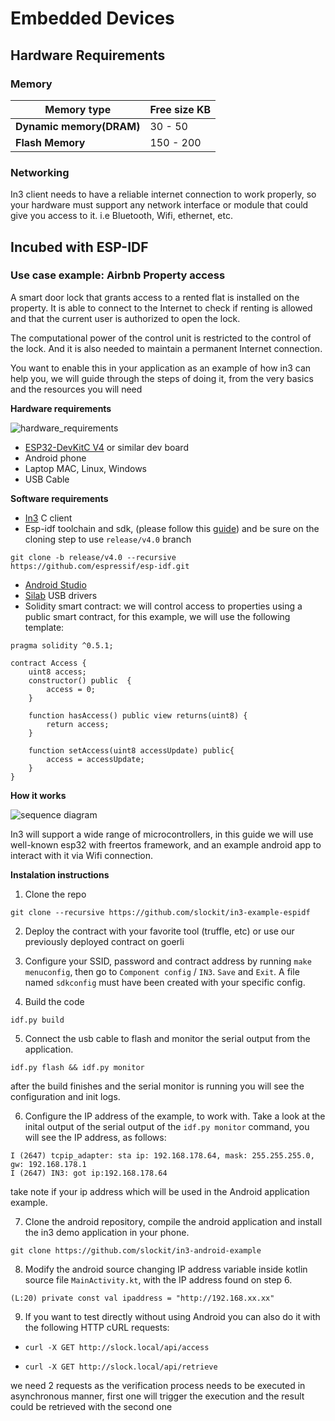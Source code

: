 # Embedded Devices

## Hardware Requirements

### Memory 


| Memory type                 | Free size KB |
| ------------------------ | -------- |
| **Dynamic memory(DRAM)** | 30 - 50   |
| **Flash Memory**         | 150 - 200   |


### Networking

In3 client needs to have a reliable internet connection to work properly, so your hardware must support any network interface or module that could give you access to it. i.e  Bluetooth, Wifi, ethernet, etc.
        
## Incubed with ESP-IDF

### Use case example: Airbnb Property access

A smart door lock that grants access to a rented flat is installed on the property. It is able to connect to the Internet to check if renting is allowed and that the current user is authorized to open the lock.

The computational power of the control unit is restricted to the control of the lock. And it is also needed to maintain a permanent Internet connection.

You want to enable this in your application as an example of how in3 can help you, we will guide through the steps of doing it, from the very basics and the resources you will need 

**Hardware requirements**

![hardware_requirements](./embedded_esp.png)

* [ESP32-DevKitC V4](https://docs.espressif.com/projects/esp-idf/en/latest/hw-reference/get-started-devkitc.html) or similar dev board
* Android phone
* Laptop MAC, Linux, Windows
* USB Cable 

**Software requirements** 

* [In3](https://github.com/slockit/in3-c) C client
* Esp-idf toolchain and sdk, (please follow this [guide](https://docs.espressif.com/projects/esp-idf/en/stable/get-started/)) and be sure on the cloning step to use `release/v4.0` branch

`git clone -b release/v4.0 --recursive https://github.com/espressif/esp-idf.git` 

* [Android Studio](https://developer.android.com/studio)
* [Silab](https://www.silabs.com/products/development-tools/software/usb-to-uart-bridge-vcp-drivers) USB drivers 
* Solidity smart contract: we will control access to properties using a public smart contract, for this example, we will use the following template:


```
pragma solidity ^0.5.1;

contract Access {
    uint8 access;
    constructor() public  {
        access = 0;
    }
    
    function hasAccess() public view returns(uint8) {
        return access;
    }
    
    function setAccess(uint8 accessUpdate) public{
        access = accessUpdate;
    }
}
```

**How it works**

![sequence diagram](./embedded_diagram.png)

In3 will support a wide range of microcontrollers, in this guide we will use well-known esp32 with freertos framework, and an example android app to interact with it via Wifi connection. 

**Instalation instructions**

1. Clone the repo

`git clone --recursive https://github.com/slockit/in3-example-espidf`

2. Deploy the contract with your favorite tool (truffle, etc) or use our previously deployed contract on goerli

3. Configure your SSID, password and contract address by running `make menuconfig`, then go to `Component config` / `IN3`. `Save` and `Exit`. A file named `sdkconfig` must have been created with your specific config. 

4. Build the code

`idf.py build`

5. Connect the usb cable to flash and monitor the serial output from the application. 

`idf.py flash && idf.py monitor`

after the build finishes and the serial monitor is running you will see the configuration and init logs.

6. Configure the IP address of the example, to work with. Take a look at the inital output of the serial output of the `idf.py monitor` command, you will see the IP address, as follows:

```
I (2647) tcpip_adapter: sta ip: 192.168.178.64, mask: 255.255.255.0, gw: 192.168.178.1
I (2647) IN3: got ip:192.168.178.64
```
take note if your ip address which will be used in the Android application example. 

7. Clone the android repository, compile the android application and install the in3 demo application in your phone. 

`git clone https://github.com/slockit/in3-android-example`

8. Modify the android source changing IP address variable inside kotlin source file `MainActivity.kt`, with the IP address found on step 6.

`(L:20) private const val ipaddress = "http://192.168.xx.xx"`

9. If you want to test directly without using Android you can also do it with the following HTTP cURL requests:

* `curl -X GET http://slock.local/api/access`

* `curl -X GET http://slock.local/api/retrieve`

we need 2 requests as the verification process needs to be executed in asynchronous manner, first one will trigger the execution and the result could be retrieved with the second one 




